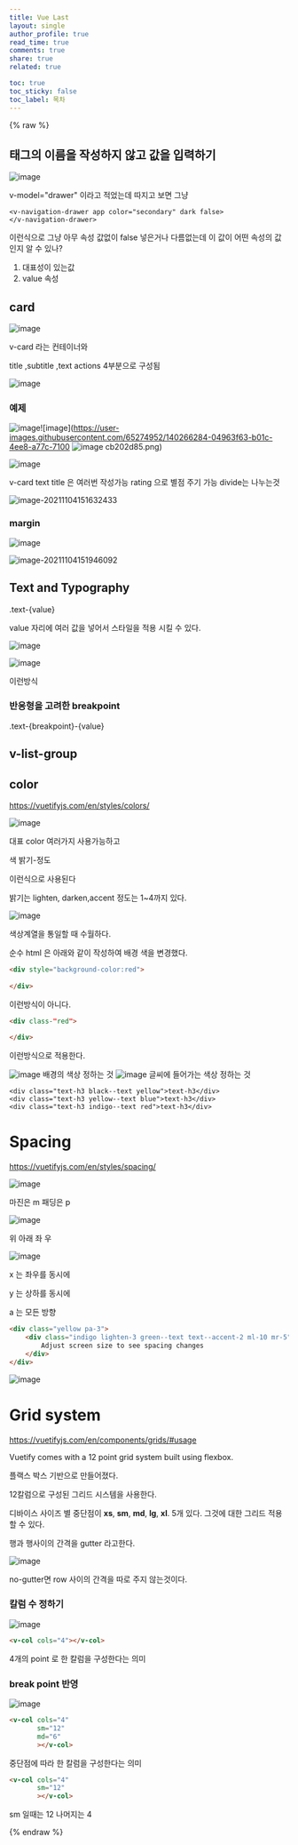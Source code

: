 ```yaml
---
title: Vue Last
layout: single
author_profile: true
read_time: true
comments: true
share: true
related: true

toc: true
toc_sticky: false
toc_label: 목차
---
```




 {% raw %}



## 태그의 이름을 작성하지 않고 값을 입력하기



![image](https://user-images.githubusercontent.com/65274952/140265197-996d1db8-3467-41a3-b7f8-b7535e8c4d49.png)

v-model="drawer" 이라고 적었는데 따지고 보면 그냥 



```vue
<v-navigation-drawer app color="secondary" dark false>
</v-navigation-drawer>
```

 이런식으로 그냥 아무 속성 값없이 false 넣은거나 다름없는데 이 값이 어떤 속성의 값인지 알 수 있나?



1. 대표성이 있는값
2. value 속성





## card



![image](https://user-images.githubusercontent.com/65274952/140265667-6018e991-7081-4853-89e1-d3be5b33092b.png)

v-card 라는 컨테이너와

title ,subtitle ,text actions 4부분으로 구성됨

![image](https://user-images.githubusercontent.com/65274952/140265693-88947cbc-6605-4eeb-8f11-ef3f0cd65143.png)





### 예제

![image](https://user-images.githubusercontent.com/65274952/140266275-a38366ce-06c6-432d-8f27-d0762b613d16.png)![image](https://user-images.githubusercontent.com/65274952/140266284-04963f63-b01c-4ee8-a77c-7100
![image](https://user-images.githubusercontent.com/65274952/140266295-85c1b6e3-a62a-473f-bfab-f22457982bb5.png)
cb202d85.png)

![image](https://user-images.githubusercontent.com/65274952/140266378-5755cd8f-0371-4ad5-916c-51f8b518f59b.png)

v-card text title 은 여러번 작성가능
rating 으로 별점 주기 가능
divide는 나누는것



![image-20211104151632433](C:\Users\mwe22\AppData\Roaming\Typora\typora-user-images\image-20211104151632433.png)





### margin

![image](https://user-images.githubusercontent.com/65274952/140267074-20a8cb91-55a6-45b9-8911-0f97e237a38a.png)

![image-20211104151946092](C:\Users\mwe22\AppData\Roaming\Typora\typora-user-images\image-20211104151946092.png)







## Text and Typography

.text-{value}

value 자리에 여러 값을 넣어서 스타일을 적용 시킬 수 있다.


![image](https://user-images.githubusercontent.com/65274952/140270258-9815756f-5147-455f-88d5-5219b5ca4c3b.png)



![image](https://user-images.githubusercontent.com/65274952/140270357-b1d4a7a7-e9dc-4cbf-b9cc-1daba8db0274.png)

이런방식

### 반응형을 고려한 breakpoint

.text-{breakpoint}-{value}







## v-list-group





## color



https://vuetifyjs.com/en/styles/colors/



![image](https://user-images.githubusercontent.com/65274952/140273932-0cb2c396-19b5-45e2-865a-f90ac4c8926e.png)



대표 color 여러가지 사용가능하고

색 밝기-정도

이런식으로 사용된다

밝기는 lighten, darken,accent 정도는 1~4까지 있다.

![image](https://user-images.githubusercontent.com/65274952/140274720-ba5eb1cc-8a75-4e4d-8cac-c7cfa65283bc.png)



색상계열을 통일할 때 수월하다.





순수 html 은 아래와 같이 작성하여 배경 색을 변경했다.

```html
<div style="background-color:red">
    
</div>
```

이런방식이 아니다. 

```html
<div class-"red">
    
</div>
```

이런방식으로 적용한다.



![image](https://user-images.githubusercontent.com/65274952/140274246-585eca83-296d-4f6d-a2f4-edfa44024ef3.png)
배경의 색상 정하는 것
![image](https://user-images.githubusercontent.com/65274952/140274292-d5f9878a-21e3-4327-882f-1f1c1b89437e.png)
글씨에 들어가는 색상 정하는 것

```vue
<div class="text-h3 black--text yellow">text-h3</div>
<div class="text-h3 yellow--text blue">text-h3</div>
<div class="text-h3 indigo--text red">text-h3</div>
```





# Spacing



https://vuetifyjs.com/en/styles/spacing/



![image](https://user-images.githubusercontent.com/65274952/140277507-5d0dec7d-8706-406c-a5b5-c4bfada2635f.png)

마진은 m 패딩은 p

![image](https://user-images.githubusercontent.com/65274952/140277558-cf230d32-42b8-4ad7-94e8-63273546b479.png)



위 아래 좌 우



![image](https://user-images.githubusercontent.com/65274952/140277630-de6d14e3-d628-4fff-ac4c-6a5aa29afd87.png)

x 는 좌우를 동시에

y 는 상하를 동시에

a 는 모든 방향





```html
<div class="yellow pa-3">
    <div class="indigo lighten-3 green--text text--accent-2 ml-10 mr-5">
        Adjust screen size to see spacing changes
    </div>
</div>
```

![image](https://user-images.githubusercontent.com/65274952/140278622-388711b1-f143-4c93-8530-d3d3ae16bebc.png)





# Grid system



https://vuetifyjs.com/en/components/grids/#usage

Vuetify comes with a 12 point grid system built using flexbox.

플랙스 박스 기반으로 만들어졌다.

12칼럼으로 구성된 그리드 시스템을 사용한다.



디바이스 사이즈 별 중단점이 **xs**, **sm**, **md**, **lg**, **xl**. 5개 있다. 그것에 대한 그리드 적용할 수 있다.



행과 행사이의 간격을 gutter 라고한다.

![image](https://user-images.githubusercontent.com/65274952/140279586-84ac642c-58c3-4189-9d6a-a27954619683.png)

no-gutter면 row 사이의 간격을 따로 주지 않는것이다.





### 칼럼 수 정하기

![image](https://user-images.githubusercontent.com/65274952/140279782-1504d48a-fc12-4ef4-b464-c5e12c31bab4.png)



```html
<v-col cols="4"></v-col>
```

4개의 point 로 한 칼럼을 구성한다는 의미



### break point 반영



![image](https://user-images.githubusercontent.com/65274952/140279924-d3c9a559-da48-4f50-b17f-16d49c5c95f1.png)



```html
<v-col cols="4"
       sm="12"
       md="6"
       ></v-col>
```

중단점에 따라 한 칼럼을 구성한다는 의미







```html
<v-col cols="4"
       sm="12"
       ></v-col>
```

sm 일때는 12 나머지는 4











{% endraw %}